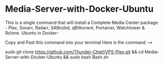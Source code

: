 # Media-Server-with-Docker-Ubuntu
This is a single command that will install a Complete Media Center package - Plex, Sonarr, Radarr, SABnzbd, qBittorrent, Portainer, Watchtower &amp; Rclone. Ubuntu in Docker-  

Copy and Past this command into your terminal 
Here is the command --> 

sudo git clone https://github.com/Thunder-Chief/VPS-Plex.git && cd Media-Server-with-Docker-Ubuntu && sudo bash Bash.sh
